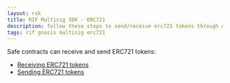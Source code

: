```yaml
---
layout: rsk
title: RIF Multisig SDK - ERC721
description: follow these steps to send/receive erc721 tokens through multisig transactions
tags: rif gnosis multisig erc721
---
```


Safe contracts can receive and send ERC721 tokens:
- [Receiving ERC721 tokens](receive_erc721)
- [Sending ERC721 tokens](erc721_transactions)